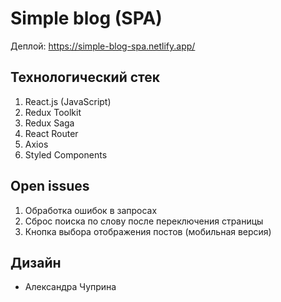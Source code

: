 # Simple blog (SPA)

Деплой: https://simple-blog-spa.netlify.app/

## Технологический стек
1. React.js (JavaScript)
2. Redux Toolkit
3. Redux Saga
4. React Router 
5. Axios
6. Styled Components 

## Open issues 
1. Обработка ошибок в запросах
2. Сброс поиска по слову после переключения страницы
3. Кнопка выбора отображения постов (мобильная версия)

## Дизайн
* Александра Чуприна
